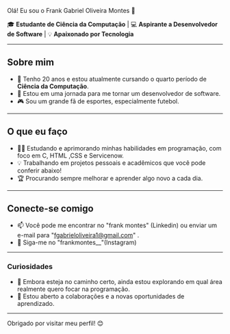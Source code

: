  Olá! Eu sou o Frank Gabriel Oliveira Montes 👋

🎓 **Estudante de Ciência da Computação** | 💻 **Aspirante a Desenvolvedor de Software** | 💡 **Apaixonado por Tecnologia**

---

## Sobre mim

- 🎉 Tenho 20 anos e estou atualmente cursando o quarto período de **Ciência da Computação**.
- 🚀 Estou em uma jornada para me tornar um desenvolvedor de software.
- 🎮 Sou um grande fã de esportes, especialmente futebol.

---

## O que eu faço

- 👨‍💻 Estudando e aprimorando minhas habilidades em programação, com foco em C, HTML ,CSS e Servicenow.
- 💡 Trabalhando em projetos pessoais e acadêmicos que você pode conferir abaixo!
- 🏆 Procurando sempre melhorar e aprender algo novo a cada dia.

---

## Conecte-se comigo

- 📫 Você pode me encontrar no "frank montes" (Linkedin) ou enviar um e-mail para "fgabrieloliveira1@gmail.com" .
- 📸 Siga-me no "frankmontes__"(Instagram) 

---

### Curiosidades
- 🎯 Embora esteja no caminho certo, ainda estou explorando em qual área realmente quero focar na programação.
- 💼 Estou aberto a colaborações e a novas oportunidades de aprendizado.

---

Obrigado por visitar meu perfil! 😊
